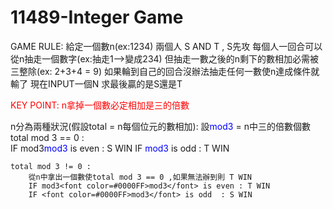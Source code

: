# 11489-Integer Game

GAME RULE: 給定一個數n(ex:1234) 兩個人 S AND T , S先攻
每個人一回合可以從n抽走一個數字(ex:抽走1-->變成234)
但抽走一數之後的n剩下的數相加必需被三整除(ex: 2+3+4 = 9)
如果輪到自己的回合沒辦法抽走任何一數使n達成條件就輸了
現在INPUT一個N 求最後贏的是S還是T

<font color=#FF0000>KEY POINT: n拿掉一個數必定相加是三的倍數</font>

n分為兩種狀況(假設total = n每個位元的數相加):
	設<font color=#0000FF>mod3</font> = n中三的倍數個數
	total mod 3 == 0 :	
		IF mod3<font color=#0000FF>mod3</font> is even : S WIN 
		IF <font color=#0000FF>mod3</font> is odd  : T WIN

	total mod 3 != 0 :
		從n中拿出一個數使total mod 3 == 0 ,如果無法辦到則 T WIN
		IF mod3<font color=#0000FF>mod3</font> is even : T WIN 
		IF <font color=#0000FF>mod3</font> is odd  : S WIN